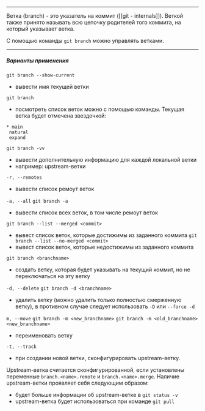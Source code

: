 ___
Ветка (branch) - это указатель на коммит ([[git - internals]]).
Веткой также принято называть всю цепочку родителей того коммита, на который указывает ветка.

С помощью команды `git branch` можно управлять ветками.
___
##### Варианты применения

`git branch --show-current`
- вывести имя текущей ветки

 `git branch`
- посмотреть список веток можно с помощью команды. Текущая ветка будет отмечена звездочкой:
 ```
* main
  natural
  expand
```

`git branch -vv` 
- вывести дополнительную информацию для каждой локальной ветки
- например: upstream-ветки

`-r, --remotes`
- вывести список ремоут веток

`-a, --all`
`git branch -a` 
- вывести список всех веток, в том числе ремоут веток

`git branch --list --merged <commit>`
- вывест список веток, которые достижимы из заданного коммита
`git branch --list --no-merged <commit>`
- вывест список веток, которые недостижимы из заданного коммита

`git branch <branchname>`
- создать ветку, которая будет указывать на текущий коммит, но не переключаться на эту ветку

`-d, --delete`
`git branch -d <branchname>`
- удалить ветку (можно удалить только полностью смерженную ветку), в противном случае следует использовать `-D` или `--force -d`

`m, --move`
`git branch -m <new_branchname>`
`git branch -m <old_branchname> <new_branchname>`
- переименовать ветку

`-t, --track`
- при создании новой ветки, сконфигурировать upstream-ветку.

Upstream-ветка считается сконфигурированной, если установлены переменные `branch.<name>.remote` и `branch.<name>.merge`. Наличие upstream-ветки проявляет себя следующим образом:
- будет больше информации об upstream-ветке в `git status -v`
- upstream-ветка будет использоваться при команде `git pull`


